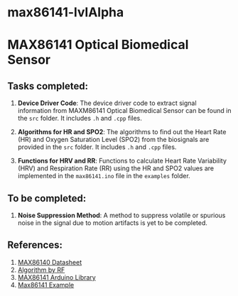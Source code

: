 # max86141-lvlAlpha

# MAX86141 Optical Biomedical Sensor

## Tasks completed:

1. **Device Driver Code**: The device driver code to extract signal information from MAXM86141 Optical Biomedical Sensor can be found in the `src` folder. It includes `.h` and `.cpp` files.

2. **Algorithms for HR and SPO2**: The algorithms to find out the Heart Rate (HR) and Oxygen Saturation Level (SPO2) from the biosignals are provided in the `src` folder. It includes `.h` and `.cpp` files. 

3. **Functions for HRV and RR**: Functions to calculate Heart Rate Variability (HRV) and Respiration Rate (RR) using the HR and SPO2 values are implemented in the `max86141.ino` file in the `examples` folder.

## To be completed:

1. **Noise Suppression Method**: A method to suppress volatile or spurious noise in the signal due to motion artifacts is yet to be completed.

## References:

1. [MAX86140 Datasheet](Docs/MAX86140.pdf)
2. [Algorithm by RF](https://github.com/jonasgitt/Patient24---Remote-Patient-Monitoring/blob/master/src/MAX86141/algorithm_by_RF.cpp)
3. [MAX86141 Arduino Library](https://github.com/joshbrew/MAX86141_Arduino/blob/master/libraries/MAX86141/MAX86141.cpp)
4. [Max86141 Example](https://github.com/MakerLabCRI/Max86141/blob/main/examples/Max86141_Init/Max86141_Init.ino)
